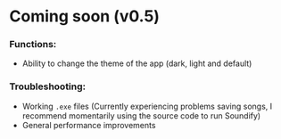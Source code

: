# Coming soon (v0.5)
### Functions:
- Ability to change the theme of the app (dark, light and default)

### Troubleshooting:
- Working `.exe` files (Currently experiencing problems saving songs, I recommend momentarily using the source code to run Soundify)
- General performance improvements
